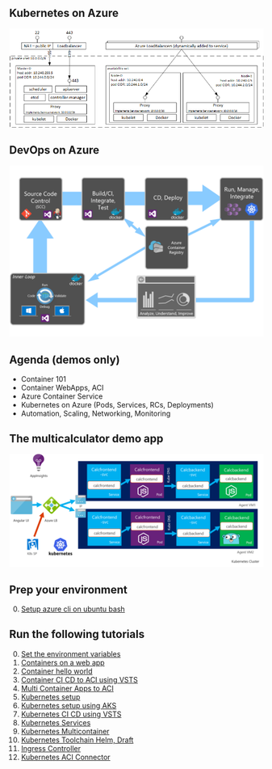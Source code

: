 
## Kubernetes on Azure
![](/img/kubernetes.png)

## DevOps on Azure

![](/img/kubernetes_on_azure.png)

## Agenda (demos only)
- Container 101
- Container WebApps, ACI
- Azure Container Service
- Kubernetes on Azure (Pods, Services, RCs, Deployments)
- Automation, Scaling, Networking, Monitoring

## The multicalculator demo app
![](/img/multicalculatorarch.png)

## Prep your environment
0. [Setup azure cli on ubuntu bash](BashCliSetup.md)

## Run the following tutorials
0. [Set the environment variables](Variables.md)
1. [Containers on a web app](WebApp.md)
2. [Container hello world](ContainerHelloWorld.md)
3. [Container CI CD to ACI using VSTS](ContainerCICDACI.md)
4. [Multi Container Apps to ACI](MultiContainerACI.md)
5. [Kubernetes setup](KubernetesSetup.md)
6. [Kubernetes setup using AKS](KubernetesClusterAKS.md)
6. [Kubernetes CI CD using VSTS](KubernetesCICD.md)
7. [Kubernetes Services](KubernetesServices.md)
8. [Kubernetes Multicontainer](KubernetesMultiCalculator.md)
9. [Kubernetes Toolchain Helm, Draft](KubernetesToolchain.md)
10. [Ingress Controller](KubernetesIngress.md)
11. [Kubernetes ACI Connector](KubeACIConnector.md)
